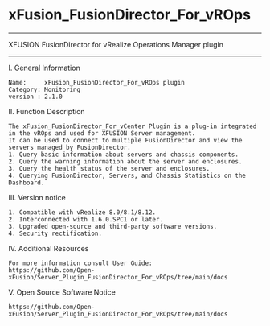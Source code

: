 # xFusion_FusionDirector_For_vROps

**********************************************************************************
XFUSION FusionDirector for vRealize Operations Manager plugin
**********************************************************************************

I. General Information 

    Name:     xFusion_FusionDirector_For_vROps plugin
    Category: Monitoring 
    version : 2.1.0

II. Function Description
    
    The xFusion_FusionDirector_For_vCenter Plugin is a plug-in integrated in the vROps and used for XFUSION Server management. 
    It can be used to connect to multiple FusionDirector and view the servers managed by FusionDirector.
    1. Query basic information about servers and chassis components.
    2. Query the warning information about the server and enclosures.
    3. Query the health status of the server and enclosures.
    4. Querying FusionDirector, Servers, and Chassis Statistics on the Dashboard.
    
III. Version notice

    1. Compatible with vRealize 8.0/8.1/8.12.
    2. Interconnected with 1.6.0.SPC1 or later.
    3. Upgraded open-source and third-party software versions.
    4. Security rectification.

IV. Additional Resources

    For more information consult User Guide:
    https://github.com/Open-xFusion/Server_Plugin_FusionDirector_For_vROps/tree/main/docs

V. Open Source Software Notice

    https://github.com/Open-xFusion/Server_Plugin_FusionDirector_For_vROps/tree/main/docs